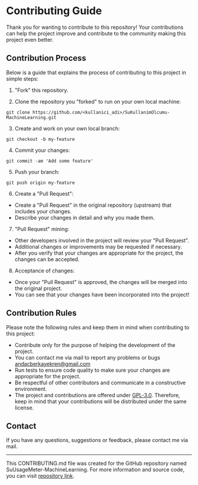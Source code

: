 # Contributing Guide

Thank you for wanting to contribute to this repository! Your contributions can help the project improve and contribute to the community making this project even better.

## Contribution Process

Below is a guide that explains the process of contributing to this project in simple steps:

1. "Fork" this repository.

2. Clone the repository you "forked" to run on your own local machine:

```console
git clone https://github.com/<kullanici_adi>/SuKullanimOlcumu-MachineLearning.git
```

3. Create and work on your own local branch:

```console
git checkout -b my-feature
```

4. Commit your changes:

```console
git commit -am 'Add some feature'
```

5. Push your branch:
```console
git push origin my-feature
```


6. Create a "Pull Request":

- Create a "Pull Request" in the original repository (upstream) that includes your changes.
- Describe your changes in detail and why you made them.

7. "Pull Request" mining:

- Other developers involved in the project will review your "Pull Request".
- Additional changes or improvements may be requested if necessary.
- After you verify that your changes are appropriate for the project, the changes can be accepted.

8. Acceptance of changes:

- Once your "Pull Request" is approved, the changes will be merged into the original project.
- You can see that your changes have been incorporated into the project!

## Contribution Rules

Please note the following rules and keep them in mind when contributing to this project:

- Contribute only for the purpose of helping the development of the project.
- You can contact me via mail to report any problems or bugs andacberkayekren@gmail.com
- Run tests to ensure code quality to make sure your changes are appropriate for the project.
- Be respectful of other contributors and communicate in a constructive environment.
- The project and contributions are offered under [GPL-3.0](LICENSE). Therefore, keep in mind that your contributions will be distributed under the same license.
  
## Contact

If you have any questions, suggestions or feedback, please contact me via mail.

---

This CONTRIBUTING.md file was created for the GitHub repository named SuUsageMeter-MachineLearning. For more information and source code, you can visit [repository link](https://github.com/aberkayekren/SuKullanimOlcumu-MachineLearning).
